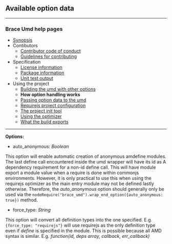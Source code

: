 ## Available option data

---
### Brace Umd help pages
* [Synopsis](https://github.com/restarian/brace_umd/blob/master/docs/synopsis.md)
* Contibutors
  * [Contributor code of conduct](https://github.com/restarian/brace_umd/blob/master/docs/contibutors/contributor_code_of_conduct.md)
  * [Guidelines for contributing](https://github.com/restarian/brace_umd/blob/master/docs/contibutors/guidelines_for_contributing.md)
* Specification
  * [License information](https://github.com/restarian/brace_umd/blob/master/docs/specification/license_information.md)
  * [Package information](https://github.com/restarian/brace_umd/blob/master/docs/specification/package_information.md)
  * [Unit test output](https://github.com/restarian/brace_umd/blob/master/docs/specification/unit_test_output.md)
* Using the project
  * [Building the umd with other options](https://github.com/restarian/brace_umd/blob/master/docs/using_the_project/building_the_umd_with_other_options.md)
  * **How option handling works**
  * [Passing option data to the umd](https://github.com/restarian/brace_umd/blob/master/docs/using_the_project/passing_option_data_to_the_umd.md)
  * [Requirejs project configuration](https://github.com/restarian/brace_umd/blob/master/docs/using_the_project/requirejs_project_configuration.md)
  * [The prpject init tool](https://github.com/restarian/brace_umd/blob/master/docs/using_the_project/the_prpject_init_tool.md)
  * [Using the optimizer](https://github.com/restarian/brace_umd/blob/master/docs/using_the_project/using_the_optimizer.md)
  * [What the build exports](https://github.com/restarian/brace_umd/blob/master/docs/using_the_project/what_the_build_exports.md)

---

**Options:**

* auto_anonymous: *Boolean*
	
This option will enable automatic creation of anonymous  amdefine modules. The last define call encountered inside the umd wrapper will have its id as A dependency requirement for a non-id define call. This will have module export a module value when a require is done within commonjs environments. However, it is only practical to use this when using the requirejs optimizer as the main entry module may not be defined lastly otherwise. Therefore, the *auto_anonymous* option should generally only be used via the ```nodeRequire("brace_umd").wrap_end_option({auto_anonymous: true})``` method.

* force_type: *String*

This option will convert all definition types into the one specified. E.g. ```{force_type: "requirejs"}``` will use requirejs as the only definition type even if *define* is specified in the module. This is possible because all AMD syntax is similar. E.g. *function(id, deps array, callback, err_callback)*

